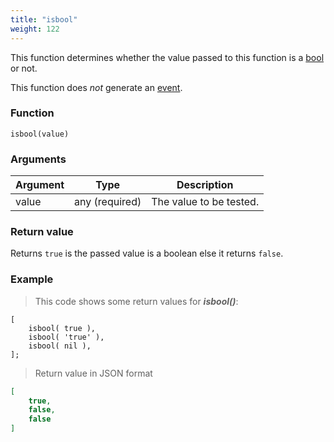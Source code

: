```yaml
---
title: "isbool"
weight: 122
---
```


This function determines whether the value passed to this function
is a [bool](../../data-types/bool) or not.

This function does *not* generate an [event](../../events).

### Function

`isbool(value)`

### Arguments

Argument | Type | Description
-------- | ---- | -----------
value | any (required) | The value to be tested.

### Return value

Returns `true` is the passed value is a boolean else it returns `false`.

### Example

> This code shows some return values for ***isbool()***:

```thingsdb,json_response
[
    isbool( true ),
    isbool( 'true' ),
    isbool( nil ),
];
```

> Return value in JSON format

```json
[
    true,
    false,
    false
]
```
